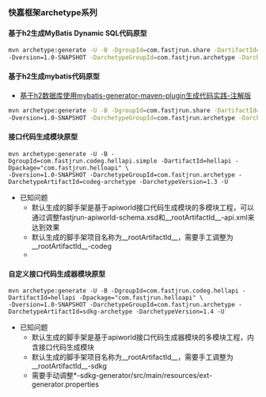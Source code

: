 ### 快嘉框架archetype系列

#### 基于h2生成MyBatis Dynamic SQL代码原型

```bash
mvn archetype:generate -U -B -DgroupId=com.fastjrun.share -DartifactId=mbgdemo -Dpackage="com.fastjrun.share.mbgdemo" \
-Dversion=1.0-SNAPSHOT -DarchetypeGroupId=com.fastjrun.archetype -DarchetypeArtifactId=mbg4-archetype -DarchetypeVersion=1.5 -U
```

#### 基于h2生成mybatis代码原型

- [基于h2数据库使用mybatis-generator-maven-plugin生成代码实践-注解版](https://my.oschina.net/fastjrun/blog/5425920)

```bash
mvn archetype:generate -U -B -DgroupId=com.fastjrun.share -DartifactId=mbgdemo -Dpackage="com.fastjrun.share.mbgdemo" \
-Dversion=1.0-SNAPSHOT -DarchetypeGroupId=com.fastjrun.archetype -DarchetypeArtifactId=mbg-archetype -DarchetypeVersion=1.2 -U
```

#### 接口代码生成模块原型

```shell
mvn archetype:generate -U -B -DgroupId=com.fastjrun.codeg.hellapi.simple -DartifactId=hellapi -Dpackage="com.fastjrun.helloapi" \
-Dversion=1.0-SNAPSHOT -DarchetypeGroupId=com.fastjrun.archetype -DarchetypeArtifactId=codeg-archetype -DarchetypeVersion=1.3 -U
```

- 已知问题
  - 默认生成的脚手架是基于apiworld接口代码生成模块的多模块工程，可以通过调整fastjrun-apiworld-schema.xsd和__rootArtifactId__-api.xml来达到效果
  - 默认生成的脚手架项目名称为__rootArtifactId__，需要手工调整为__rootArtifactId__-codeg
  - 



#### 自定义接口代码生成器模块原型

```shell
mvn archetype:generate -U -B -DgroupId=com.fastjrun.codeg.hellapi -DartifactId=hellapi -Dpackage="com.fastjrun.helloapi" \
-Dversion=1.0-SNAPSHOT -DarchetypeGroupId=com.fastjrun.archetype -DarchetypeArtifactId=sdkg-archetype -DarchetypeVersion=1.4 -U
```

- 已知问题
  - 默认生成的脚手架是基于apiworld接口代码生成器模块的多模块工程，内含接口代码生成模块
  - 默认生成的脚手架项目名称为__rootArtifactId__，需要手工调整为__rootArtifactId__-sdkg
  - 需要手动调整*-sdkg-generator/src/main/resources/ext-generator.properties


